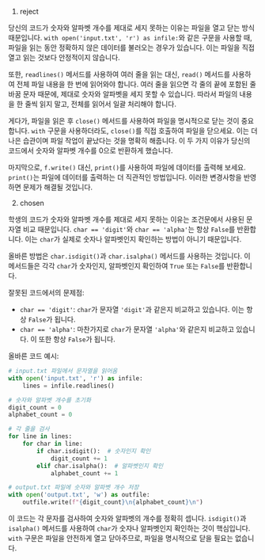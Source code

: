 1. reject

당신의 코드가 숫자와 알파벳 개수를 제대로 세지 못하는 이유는 파일을 열고 닫는 방식 때문입니다. `with open('input.txt', 'r') as infile:`와 같은 구문을 사용할 때, 파일을 읽는 동안 정확하지 않은 데이터를 불러오는 경우가 있습니다. 이는 파일을 직접 열고 읽는 것보다 안정적이지 않습니다.

또한, `readlines()` 메서드를 사용하여 여러 줄을 읽는 대신, `read()` 메서드를 사용하여 전체 파일 내용을 한 번에 읽어와야 합니다. 여러 줄을 읽으면 각 줄의 끝에 포함된 줄바꿈 문자 때문에, 제대로 숫자와 알파벳을 세지 못할 수 있습니다. 따라서 파일의 내용을 한 줄씩 읽지 말고, 전체를 읽어서 일괄 처리해야 합니다.

게다가, 파일을 읽은 후 `close()` 메서드를 사용하여 파일을 명시적으로 닫는 것이 중요합니다. `with` 구문을 사용하더라도, `close()`를 직접 호출하여 파일을 닫으세요. 이는 더 나은 습관이며 파일 작업이 끝났다는 것을 명확히 해줍니다. 이 두 가지 이유가 당신의 코드에서 숫자와 알파벳 개수를 0으로 반환하게 했습니다.

마지막으로, `f.write()` 대신, `print()`를 사용하여 파일에 데이터를 출력해 보세요. `print()`는 파일에 데이터를 출력하는 더 직관적인 방법입니다. 이러한 변경사항을 반영하면 문제가 해결될 것입니다.

2. chosen

학생의 코드가 숫자와 알파벳 개수를 제대로 세지 못하는 이유는 조건문에서 사용된 문자열 비교 때문입니다. `char == 'digit'`와 `char == 'alpha'`는 항상 `False`를 반환합니다. 이는 `char`가 실제로 숫자나 알파벳인지 확인하는 방법이 아니기 때문입니다.

올바른 방법은 `char.isdigit()`과 `char.isalpha()` 메서드를 사용하는 것입니다. 이 메서드들은 각각 `char`가 숫자인지, 알파벳인지 확인하여 `True` 또는 `False`를 반환합니다.

잘못된 코드에서의 문제점:
- `char == 'digit'`: `char`가 문자열 `'digit'`과 같은지 비교하고 있습니다. 이는 항상 `False`가 됩니다.
- `char == 'alpha'`: 마찬가지로 `char`가 문자열 `'alpha'`와 같은지 비교하고 있습니다. 이 또한 항상 `False`가 됩니다.

올바른 코드 예시:
```python
# input.txt 파일에서 문자열을 읽어옴
with open('input.txt', 'r') as infile:
    lines = infile.readlines()

# 숫자와 알파벳 개수를 초기화
digit_count = 0
alphabet_count = 0

# 각 줄을 검사
for line in lines:
    for char in line:
        if char.isdigit():  # 숫자인지 확인
            digit_count += 1
        elif char.isalpha():  # 알파벳인지 확인
            alphabet_count += 1

# output.txt 파일에 숫자와 알파벳 개수 저장
with open('output.txt', 'w') as outfile:
    outfile.write(f"{digit_count}\n{alphabet_count}\n")
```

이 코드는 각 문자를 검사하여 숫자와 알파벳의 개수를 정확히 셉니다. `isdigit()`과 `isalpha()` 메서드를 사용하여 `char`가 숫자나 알파벳인지 확인하는 것이 핵심입니다. `with` 구문은 파일을 안전하게 열고 닫아주므로, 파일을 명시적으로 닫을 필요는 없습니다.
